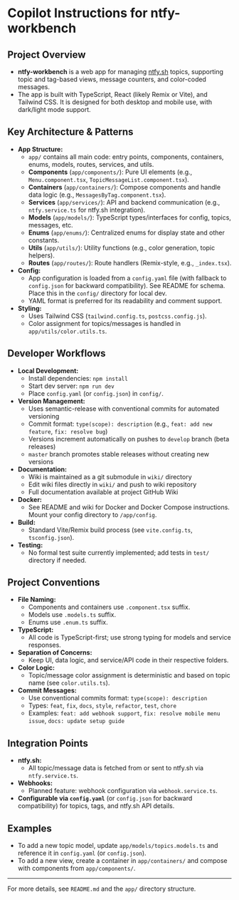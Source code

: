 # Copilot Instructions for ntfy-workbench

## Project Overview

- **ntfy-workbench** is a web app for managing [ntfy.sh](https://ntfy.sh) topics, supporting topic and tag-based views, message counters, and color-coded messages.
- The app is built with TypeScript, React (likely Remix or Vite), and Tailwind CSS. It is designed for both desktop and mobile use, with dark/light mode support.

## Key Architecture & Patterns

- **App Structure:**
  - `app/` contains all main code: entry points, components, containers, enums, models, routes, services, and utils.
  - **Components** (`app/components/`): Pure UI elements (e.g., `Menu.component.tsx`, `TopicMessageList.component.tsx`).
  - **Containers** (`app/containers/`): Compose components and handle data logic (e.g., `MessagesByTag.component.tsx`).
  - **Services** (`app/services/`): API and backend communication (e.g., `ntfy.service.ts` for ntfy.sh integration).
  - **Models** (`app/models/`): TypeScript types/interfaces for config, topics, messages, etc.
  - **Enums** (`app/enums/`): Centralized enums for display state and other constants.
  - **Utils** (`app/utils/`): Utility functions (e.g., color generation, topic helpers).
  - **Routes** (`app/routes/`): Route handlers (Remix-style, e.g., `_index.tsx`).
- **Config:**
  - App configuration is loaded from a `config.yaml` file (with fallback to `config.json` for backward compatibility). See README for schema. Place this in the `config/` directory for local dev.
  - YAML format is preferred for its readability and comment support.
- **Styling:**
  - Uses Tailwind CSS (`tailwind.config.ts`, `postcss.config.js`).
  - Color assignment for topics/messages is handled in `app/utils/color.utils.ts`.

## Developer Workflows

- **Local Development:**
  - Install dependencies: `npm install`
  - Start dev server: `npm run dev`
  - Place `config.yaml` (or `config.json`) in `config/`.
- **Version Management:**
  - Uses semantic-release with conventional commits for automated versioning
  - Commit format: `type(scope): description` (e.g., `feat: add new feature`, `fix: resolve bug`)
  - Versions increment automatically on pushes to `develop` branch (beta releases)
  - `master` branch promotes stable releases without creating new versions
- **Documentation:**
  - Wiki is maintained as a git submodule in `wiki/` directory
  - Edit wiki files directly in `wiki/` and push to wiki repository
  - Full documentation available at project GitHub Wiki
- **Docker:**
  - See README and wiki for Docker and Docker Compose instructions. Mount your config directory to `/app/config`.
- **Build:**
  - Standard Vite/Remix build process (see `vite.config.ts`, `tsconfig.json`).
- **Testing:**
  - No formal test suite currently implemented; add tests in `test/` directory if needed.

## Project Conventions

- **File Naming:**
  - Components and containers use `.component.tsx` suffix.
  - Models use `.models.ts` suffix.
  - Enums use `.enum.ts` suffix.
- **TypeScript:**
  - All code is TypeScript-first; use strong typing for models and service responses.
- **Separation of Concerns:**
  - Keep UI, data logic, and service/API code in their respective folders.
- **Color Logic:**
  - Topic/message color assignment is deterministic and based on topic name (see `color.utils.ts`).
- **Commit Messages:**
  - Use conventional commits format: `type(scope): description`
  - Types: `feat`, `fix`, `docs`, `style`, `refactor`, `test`, `chore`
  - Examples: `feat: add webhook support`, `fix: resolve mobile menu issue`, `docs: update setup guide`

## Integration Points

- **ntfy.sh:**
  - All topic/message data is fetched from or sent to ntfy.sh via `ntfy.service.ts`.
- **Webhooks:**
  - Planned feature: webhook configuration via `webhook.service.ts`.
- **Configurable via `config.yaml`** (or `config.json` for backward compatibility) for topics, tags, and ntfy.sh API details.

## Examples

- To add a new topic model, update `app/models/topics.models.ts` and reference it in `config.yaml` (or `config.json`).
- To add a new view, create a container in `app/containers/` and compose with components from `app/components/`.

---

For more details, see `README.md` and the `app/` directory structure.
